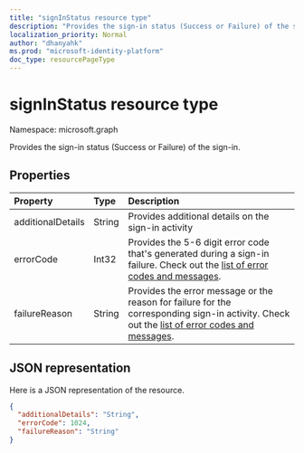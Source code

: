 ```yaml
---
title: "signInStatus resource type"
description: "Provides the sign-in status (Success or Failure) of the sign-in"
localization_priority: Normal
author: "dhanyahk"
ms.prod: "microsoft-identity-platform"
doc_type: resourcePageType
---
```


# signInStatus resource type

Namespace: microsoft.graph

Provides the sign-in status (Success or Failure) of the sign-in.

## Properties

| Property	   | Type	|Description|
|:---------------|:--------|:----------|
|additionalDetails|String|Provides additional details on the sign-in activity|
|errorCode|Int32|Provides the 5-6 digit error code that's generated during a sign-in failure. Check out the [list of error codes and messages](/azure/active-directory/active-directory-reporting-activity-sign-ins-errors).|
|failureReason|String|Provides the error message or the reason for failure for the corresponding sign-in activity. Check out the [list of error codes and messages](/azure/active-directory/active-directory-reporting-activity-sign-ins-errors).|

## JSON representation

Here is a JSON representation of the resource.

<!-- {
  "blockType": "resource",
  "optionalProperties": [

  ],
  "@odata.type": "microsoft.graph.signInStatus"
}-->

```json
{
  "additionalDetails": "String",
  "errorCode": 1024,
  "failureReason": "String"
}

```

<!-- uuid: 8fcb5dbc-d5aa-4681-8e31-b001d5168d79
2015-10-25 14:57:30 UTC -->
<!-- {
  "type": "#page.annotation",
  "description": "signInStatus resource",
  "keywords": "",
  "section": "documentation",
  "tocPath": ""
}-->

